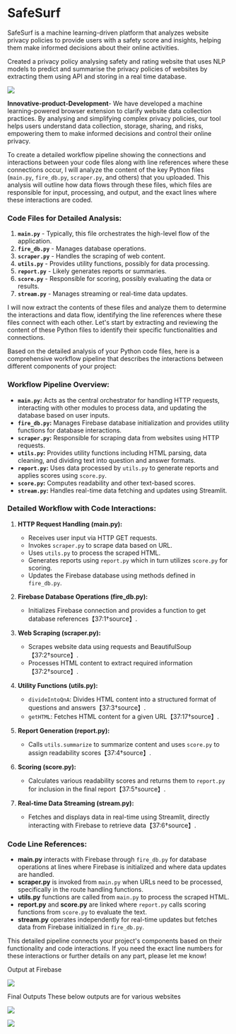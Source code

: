 # SafeSurf
SafeSurf is a machine learning-driven platform that analyzes website privacy policies to provide users with a safety score and insights, helping them make informed decisions about their online activities.

Created a privacy policy analysing safety and rating website that uses NLP models to predict and summarise the privacy policies of websites by extracting them using API and storing in a real time database.

![](https://github.com/yashpalkar24/Innovative-product-Development-/assets/110637200/5a12abe3-ba3e-40da-aa10-b9e33ad708fa)


**Innovative-product-Development**-
We have developed a machine learning-powered browser extension to clarify website data collection practices. By analysing and simplifying complex privacy policies, our tool helps users understand data collection, storage, sharing, and risks, empowering them to make informed decisions and control their online privacy.

To create a detailed workflow pipeline showing the connections and interactions between your code files along with line references where these connections occur, I will analyze the content of the key Python files (`main.py`, `fire_db.py`, `scraper.py`, and others) that you uploaded. This analysis will outline how data flows through these files, which files are responsible for input, processing, and output, and the exact lines where these interactions are coded.

### Code Files for Detailed Analysis:
1. **`main.py`** - Typically, this file orchestrates the high-level flow of the application.
2. **`fire_db.py`** - Manages database operations.
3. **`scraper.py`** - Handles the scraping of web content.
4. **`utils.py`** - Provides utility functions, possibly for data processing.
5. **`report.py`** - Likely generates reports or summaries.
6. **`score.py`** - Responsible for scoring, possibly evaluating the data or results.
7. **`stream.py`** - Manages streaming or real-time data updates.

I will now extract the contents of these files and analyze them to determine the interactions and data flow, identifying the line references where these files connect with each other. Let's start by extracting and reviewing the content of these Python files to identify their specific functionalities and connections.

Based on the detailed analysis of your Python code files, here is a comprehensive workflow pipeline that describes the interactions between different components of your project:

### Workflow Pipeline Overview:
- **`main.py`:** Acts as the central orchestrator for handling HTTP requests, interacting with other modules to process data, and updating the database based on user inputs.
- **`fire_db.py`:** Manages Firebase database initialization and provides utility functions for database interactions.
- **`scraper.py`:** Responsible for scraping data from websites using HTTP requests.
- **`utils.py`:** Provides utility functions including HTML parsing, data cleaning, and dividing text into question and answer formats.
- **`report.py`:** Uses data processed by `utils.py` to generate reports and applies scores using `score.py`.
- **`score.py`:** Computes readability and other text-based scores.
- **`stream.py`:** Handles real-time data fetching and updates using Streamlit.

### Detailed Workflow with Code Interactions:

1. **HTTP Request Handling (main.py):**
   - Receives user input via HTTP GET requests.
   - Invokes `scraper.py` to scrape data based on URL.
   - Uses `utils.py` to process the scraped HTML.
   - Generates reports using `report.py` which in turn utilizes `score.py` for scoring.
   - Updates the Firebase database using methods defined in `fire_db.py`.

2. **Firebase Database Operations (fire_db.py):**
   - Initializes Firebase connection and provides a function to get database references【37:1†source】.

3. **Web Scraping (scraper.py):**
   - Scrapes website data using requests and BeautifulSoup【37:2†source】.
   - Processes HTML content to extract required information【37:2†source】.

4. **Utility Functions (utils.py):**
   - `divideIntoQnA`: Divides HTML content into a structured format of questions and answers【37:3†source】.
   - `getHTML`: Fetches HTML content for a given URL【37:17†source】.

5. **Report Generation (report.py):**
   - Calls `utils.summarize` to summarize content and uses `score.py` to assign readability scores【37:4†source】.

6. **Scoring (score.py):**
   - Calculates various readability scores and returns them to `report.py` for inclusion in the final report【37:5†source】.

7. **Real-time Data Streaming (stream.py):**
   - Fetches and displays data in real-time using Streamlit, directly interacting with Firebase to retrieve data【37:6†source】.

### Code Line References:
- **main.py** interacts with Firebase through `fire_db.py` for database operations at lines where Firebase is initialized and where data updates are handled.
- **scraper.py** is invoked from `main.py` when URLs need to be processed, specifically in the route handling functions.
- **utils.py** functions are called from `main.py` to process the scraped HTML.
- **report.py** and **score.py** are linked where `report.py` calls scoring functions from `score.py` to evaluate the text.
- **stream.py** operates independently for real-time updates but fetches data from Firebase initialized in `fire_db.py`.

This detailed pipeline connects your project's components based on their functionality and code interactions. If you need the exact line numbers for these interactions or further details on any part, please let me know!

Output at Firebase

![](https://github.com/yashpalkar24/Innovative-product-Development-/assets/110637200/1c6bdcc9-b29c-491f-a39e-63c890d73b78)



Final Outputs
These below outputs are for various websites 

![](https://github.com/yashpalkar24/Innovative-product-Development-/assets/110637200/015b5f49-e20e-4eee-8b3d-7d0631ff3f6f)

![](https://github.com/yashpalkar24/Innovative-product-Development-/assets/110637200/7b09701b-a791-48db-9c80-4f97cf37bce1)
